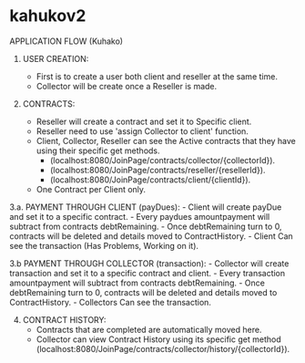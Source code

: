 # kahukov2

APPLICATION FLOW (Kuhako)

1. USER CREATION:
      - First is to create a user both client and reseller at the same time.
      - Collector will be create once a Reseller is made. 

2. CONTRACTS:
      - Reseller will create a contract and set it to Specific client.
      - Reseller need to use 'assign Collector to client' function.
      - Client, Collector, Reseller can see the Active contracts that they have using their specific get methods.
         + (localhost:8080/JoinPage/contracts/collector/{collectorId}).
         + (localhost:8080/JoinPage/contracts/reseller/{resellerId}).
         + (localhost:8080/JoinPage/contracts/client/{clientId}).
      - One Contract per Client only.
      
3.a. PAYMENT THROUGH CLIENT (payDues):
      - Client will create payDue and set it to a specific contract.
      - Every paydues amountpayment will subtract from contracts debtRemaining.
      - Once debtRemaining turn to 0, contracts will be deleted and details moved to ContractHistory.
      - Client Can see the transaction (Has Problems, Working on it).

3.b PAYMENT THROUGH COLLECTOR (transaction):
      - Collector will create transaction and set it to a specific contract and client.
      - Every transaction amountpayment will subtract from contracts debtRemaining.
      - Once debtRemaining turn to 0, contracts will be deleted and details moved to ContractHistory.
      - Collectors Can see the transaction.
      
4. CONTRACT HISTORY:
      - Contracts that are completed are automatically moved here.
      - Collector can view Contract History using its specific get method (localhost:8080/JoinPage/contracts/collector/history/{collectorId}).
      
